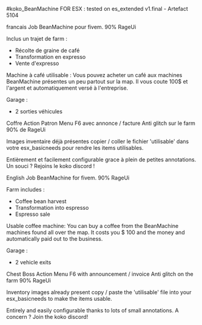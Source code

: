 #koko_BeanMachine
FOR ESX : tested on es_extended v1.final - Artefact 5104


francais
Job BeanMachine pour fivem.
90% RageUi

Inclus un trajet de farm :
- Récolte de graine de café
- Transformation en expresso
- Vente d'expresso

Machine à café utilisable : 
Vous pouvez acheter un café aux machines BeanMachine présentes un peu partout sur la map. 
Il vous coute 100$ et l'argent et automatiquement versé à l'entreprise.

Garage : 
- 2 sorties véhicules

Coffre
Action Patron
Menu F6 avec annonce / facture
Anti glitch sur le farm
90% de RageUi

Images inventaire déjà présentes
copier / coller le fichier 'utilisable' dans votre esx_basicneeds pour rendre les items utilisables.

Entièrement et facilement configurable grace à plein de petites annotations.
Un souci ? Rejoins le koko discord !



English
Job BeanMachine for fivem.
90% RageUi

Farm includes :
- Coffee bean harvest
- Transformation into espresso
- Espresso sale

Usable coffee machine:
You can buy a coffee from the BeanMachine machines found all over the map.
It costs you $ 100 and the money and automatically paid out to the business.

Garage :
- 2 vehicle exits

Chest
Boss Action
Menu F6 with announcement / invoice
Anti glitch on the farm
90% RageUi

Inventory images already present
copy / paste the 'utilisable' file into your esx_basicneeds to make the items usable.


Entirely and easily configurable thanks to lots of small annotations.
A concern ? Join the koko discord!

